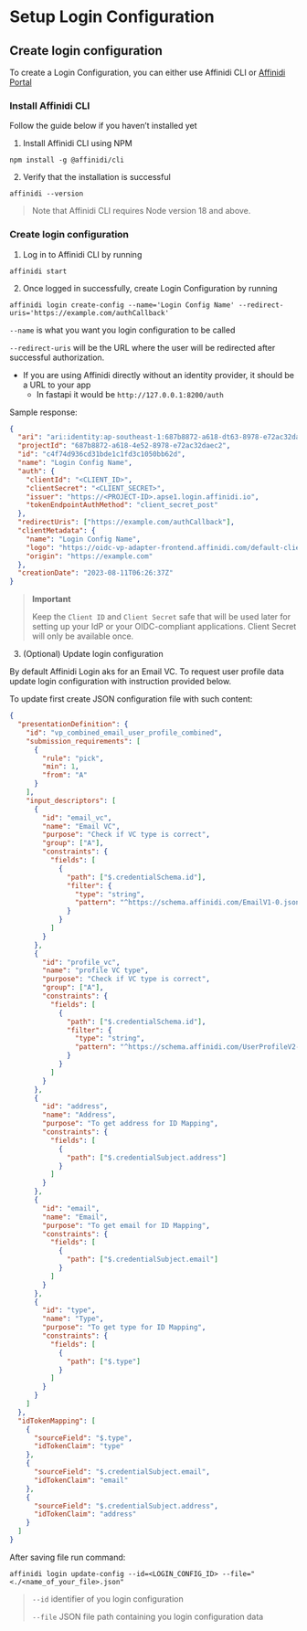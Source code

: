 # Setup Login Configuration

## Create login configuration

To create a Login Configuration, you can either use Affinidi CLI or [Affinidi Portal](https://portal.affinidi.com/login)

### Install Affinidi CLI

Follow the guide below if you haven’t installed yet

1. Install Affinidi CLI using NPM

`npm install -g @affinidi/cli`

2. Verify that the installation is successful

`affinidi --version`

> Note that Affinidi CLI requires Node version 18 and above.

### Create login configuration

1. Log in to Affinidi CLI by running

`affinidi start`

2. Once logged in successfully, create Login Configuration by running

`affinidi login create-config --name='Login Config Name' --redirect-uris='https://example.com/authCallback'`

`--name` is what you want you login configuration to be called

`--redirect-uris` will be the URL where the user will be redirected after successful authorization.

- If you are using Affinidi directly without an identity provider, it should be a URL to your app
  - In fastapi it would be `http://127.0.0.1:8200/auth`

Sample response:

```json
{
  "ari": "ari:identity:ap-southeast-1:687b8872-a618-dt63-8978-e72ac32daeb1:login_configuration/c4f74d936cd31bde1c1fd3c1050bb76s",
  "projectId": "687b8872-a618-4e52-8978-e72ac32daec2",
  "id": "c4f74d936cd31bde1c1fd3c1050bb62d",
  "name": "Login Config Name",
  "auth": {
    "clientId": "<CLIENT_ID>",
    "clientSecret": "<CLIENT_SECRET>",
    "issuer": "https://<PROJECT-ID>.apse1.login.affinidi.io",
    "tokenEndpointAuthMethod": "client_secret_post"
  },
  "redirectUris": ["https://example.com/authCallback"],
  "clientMetadata": {
    "name": "Login Config Name",
    "logo": "https://oidc-vp-adapter-frontend.affinidi.com/default-client-logo.png",
    "origin": "https://example.com"
  },
  "creationDate": "2023-08-11T06:26:37Z"
}
```

> **Important**
>
> Keep the `Client ID` and `Client Secret` safe that will be used later for setting up your IdP or your OIDC-compliant applications. Client Secret will only be available once.

3. (Optional) Update login configuration

By default Affinidi Login aks for an Email VC. To request user profile data update login configuration with instruction provided below.

To update first create JSON configuration file with such content:

```json
{
  "presentationDefinition": {
    "id": "vp_combined_email_user_profile_combined",
    "submission_requirements": [
      {
        "rule": "pick",
        "min": 1,
        "from": "A"
      }
    ],
    "input_descriptors": [
      {
        "id": "email_vc",
        "name": "Email VC",
        "purpose": "Check if VC type is correct",
        "group": ["A"],
        "constraints": {
          "fields": [
            {
              "path": ["$.credentialSchema.id"],
              "filter": {
                "type": "string",
                "pattern": "^https://schema.affinidi.com/EmailV1-0.json$"
              }
            }
          ]
        }
      },
      {
        "id": "profile_vc",
        "name": "profile VC type",
        "purpose": "Check if VC type is correct",
        "group": ["A"],
        "constraints": {
          "fields": [
            {
              "path": ["$.credentialSchema.id"],
              "filter": {
                "type": "string",
                "pattern": "^https://schema.affinidi.com/UserProfileV2-0.json$"
              }
            }
          ]
        }
      },
      {
        "id": "address",
        "name": "Address",
        "purpose": "To get address for ID Mapping",
        "constraints": {
          "fields": [
            {
              "path": ["$.credentialSubject.address"]
            }
          ]
        }
      },
      {
        "id": "email",
        "name": "Email",
        "purpose": "To get email for ID Mapping",
        "constraints": {
          "fields": [
            {
              "path": ["$.credentialSubject.email"]
            }
          ]
        }
      },
      {
        "id": "type",
        "name": "Type",
        "purpose": "To get type for ID Mapping",
        "constraints": {
          "fields": [
            {
              "path": ["$.type"]
            }
          ]
        }
      }
    ]
  },
  "idTokenMapping": [
    {
      "sourceField": "$.type",
      "idTokenClaim": "type"
    },
    {
      "sourceField": "$.credentialSubject.email",
      "idTokenClaim": "email"
    },
    {
      "sourceField": "$.credentialSubject.address",
      "idTokenClaim": "address"
    }
  ]
}
```

After saving file run command:

`affinidi login update-config --id=<LOGIN_CONFIG_ID> --file="<./<name_of_your_file>.json"`

> `--id` identifier of you login configuration
>
> `--file` JSON file path containing you login configuration data
